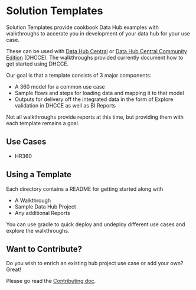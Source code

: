 # Solution Templates

Solution Templates provide cookbook Data Hub examples with walkthroughs to accerate you in development of your data hub for your use case.

These can be used with [Data Hub Central][dhc] or [Data Hub Central Community Edition][dhcce] (DHCCE).  The walkthroughs provided currently document how to get started using DHCCE.

Our goal is that a template consists of 3 major components:
* A 360 model for a common use case
* Sample flows and steps for loading data and mapping it to that model
* Outputs for delivery off the integrated data in the form of Explore validation in DHCCE as well as BI Reports

Not all walkthroughs provide reports at this time, but providing them with each template remains a goal.

## Use Cases
* HR360

## Using a Template
Each directory contains a README for getting started along with
* A Walkthrough
* Sample Data Hub Project
* Any additional Reports

You can use gradle to quick deploy and undeploy different use cases and explore the walkthroughs.

## Want to Contribute?
Do you wish to enrich an existing hub project use case or add your own? Great!

Please go read the [Contributing doc](./CONTRIBUTING.md).

[dhc]:https://github.com/marklogic/marklogic-data-hub
[dhcce]:https://github.com/marklogic-community/data-hub-central-community
